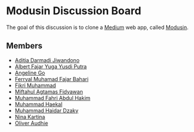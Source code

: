 # Modusin Discussion Board

The goal of this discussion is to clone a [Medium](https://medium.com) web app, called [Modusin](https://modusin.com).

## Members

* [Aditia Darmadi Jiwandono]()
* [Albert Fajar Yuga Yusdi Putra]()
* [Angeline Go]()
* [Ferryal Muhamad Fajar Bahari]()
* [Fikri Muhammad]()
* [Miftahul Agtamas Fidyawan](https://github.com/agtamasmiftahul)
* [Muhammad Fahri Abdul Hakim]()
* [Muhammad Haekal]()
* [Muhammad Haidar Dzaky]()
* [Nina Kartina]()
* [Oliver Audhie]()
